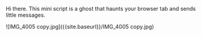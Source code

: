 
Hi there.  This mini script is a ghost that haunts your browser tab and sends little messages.

![IMG_4005 copy.jpg]({{site.baseurl}}/IMG_4005 copy.jpg)

